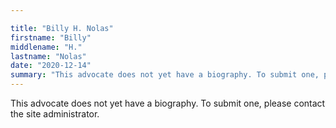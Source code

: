 ```yaml
---

title: "Billy H. Nolas"
firstname: "Billy"
middlename: "H."
lastname: "Nolas"
date: "2020-12-14"
summary: "This advocate does not yet have a biography. To submit one, please contact the site administrator."
---
```

This advocate does not yet have a biography. To submit one, please contact the site administrator.

